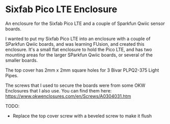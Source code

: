# Sixfab Pico LTE Enclosure
An enclosure for the Sixfab Pico LTE and a couple of Sparkfun Qwiic sensor boards.

I wanted to put my Sixfab Pico LTE into an enclosure with a couple of SParkfun Qwiic
boards, and was learning FUsion, and created this enclosure.  It's a small flat
enclosure to hold the Pico LTE, and has two mounting areas for the larger SParkfun
Qwiic boards, or several of the smaller boards.

The top cover has 2mm x 2mm square holes for 3 Bivar PLPQ2-375 Light Pipes.

The screws that I used to secure the boards were from some OKW Enclosures that I
also use.  You can find them here: https://www.okwenclosures.com/en/Screws/A0304031.htm

TODO:

- Replace the top cover screw with a beveled screw to make it flush
